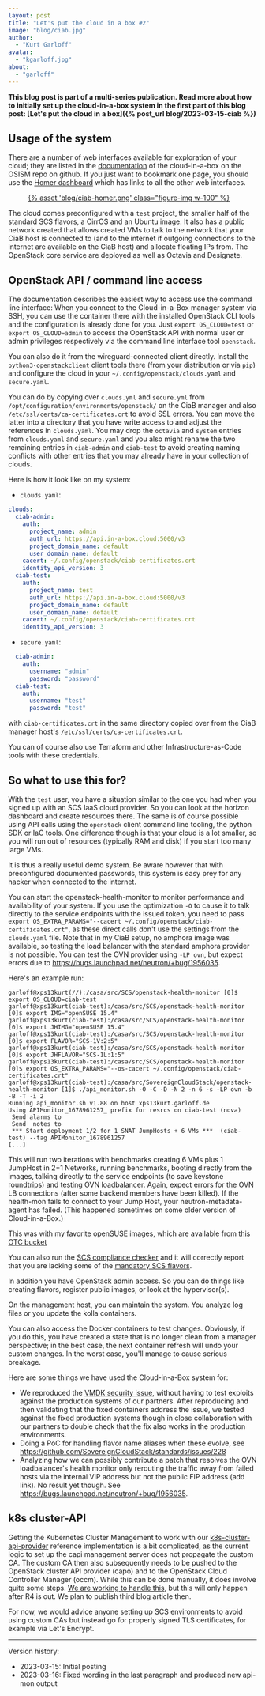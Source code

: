 ```yaml
---
layout: post
title: "Let's put the cloud in a box #2"
image: "blog/ciab.jpg"
author:
  - "Kurt Garloff"
avatar:
  - "kgarloff.jpg"
about:
  - "garloff"
---
```


**This blog post is part of a multi-series publication. Read more about how to initially set up
the cloud-in-a-box system in the first part of this blog post:
[Let's put the cloud in a box]({% post_url blog/2023-03-15-ciab %})**  

## Usage of the system

There are a number of web interfaces available for exploration of your cloud;
they are listed in the [documentation](https://github.com/osism/cloud-in-a-box/blob/main/README.md)
of the cloud-in-a-box on the OSISM repo on github. If you just want to bookmark one page, you should
use the [Homer dashboard](https://homer.services.in-a-box.cloud/) which has links to all the other
web interfaces.

<figure class="figure mx-auto d-block" style="width:100%">
  <a href="{% asset "blog/ciab-homer.png" @path %}" alt="Homer Screenshot">
    {% asset 'blog/ciab-homer.png' class="figure-img w-100" %}
  </a>
</figure>

The cloud comes preconfigured with a `test` project, the smaller half of the standard SCS flavors,
a CirrOS and an Ubuntu image. It also has a public network created that allows created VMs
to talk to the network that your CiaB host is connected to (and to the internet if outgoing
connections to the internet are available on the CiaB host) and allocate floating IPs from.
The OpenStack core service are deployed as well as Octavia and Designate.

## OpenStack API / command line access

The documentation describes the easiest way to access use the command line interface:
When you connect to the Cloud-in-a-Box manager system via SSH, you can use the container there
with the installed OpenStack CLI tools and the configuration is already done
for you. Just `export OS_CLOUD=test` or `export OS_CLOUD=admin` to access the
OpenStack API with normal user or admin privileges respectively via the
command line interface tool `openstack`.

You can also do it from the wireguard-connected client directly. Install the
`python3-openstackclient` client tools there (from your distribution or via `pip`)
and configure the cloud in your `~/.config/openstack/clouds.yaml` and `secure.yaml`.

You can do by copying over `clouds.yml` and `secure.yml` from `/opt/configuration/environments/openstack/`
on the CiaB manager and also `/etc/ssl/certs/ca-certificates.crt` to avoid
SSL errors. You can move the latter into a directory that you have write access
to and adjust the references in `clouds.yaml`. You may drop the `octavia` and `system`
entries from `clouds.yaml` and `secure.yaml` and you also might rename the two remaining
entries in `ciab-admin` and `ciab-test` to avoid creating naming conflicts with other
entries that you may already have in your collection of clouds.

Here is how it look like on my system:
* `clouds.yaml`:
```yaml
clouds:
  ciab-admin:
    auth:
      project_name: admin
      auth_url: https://api.in-a-box.cloud:5000/v3
      project_domain_name: default
      user_domain_name: default
    cacert: ~/.config/openstack/ciab-certificates.crt
    identity_api_version: 3
  ciab-test:
    auth:
      project_name: test
      auth_url: https://api.in-a-box.cloud:5000/v3
      project_domain_name: default
      user_domain_name: default
    cacert: ~/.config/openstack/ciab-certificates.crt
    identity_api_version: 3
```
* `secure.yaml`:
```yaml
  ciab-admin:
    auth:
      username: "admin"
      password: "password"
  ciab-test:
    auth:
      username: "test"
      password: "test"
```
with `ciab-certificates.crt` in the same directory copied over from the
CiaB manager host's `/etc/ssl/certs/ca-certificates.crt`.

You can of course also use Terraform and other Infrastructure-as-Code tools
with these credentials.

## So what to use this for?

With the `test` user, you have a situation similar to the one you had when you signed
up with an SCS IaaS cloud provider. So you can look at the horizon dashboard and
create resources there. The same is of course possible using API calls using the
`openstack` client command line tooling, the python SDK or IaC tools. One
difference though is that your cloud is a lot smaller, so you will run out
of resources (typically RAM and disk) if you start too many large VMs.

It is thus a really useful demo system. Be aware however that with preconfigured
documented passwords, this system is easy prey for any hacker when connected to
the internet.

You can start the openstack-health-monitor to monitor performance and availability
of your system. If you use the optimization `-O` to
cause it to talk directly to the service endpoints with the issued token, you need
to pass `export OS_EXTRA_PARAMS="--cacert ~/.config/openstack/ciab-certificates.crt"`,
as these direct calls don't use the settings from the `clouds.yaml` file. Note that
in my CiaB setup, no amphora image was available, so testing the load balancer
with the standard amphora provider is not possible. You can test the OVN provider
using `-LP ovn`, but expect errors due to <https://bugs.launchpad.net/neutron/+bug/1956035>.

Here's an example run:
```shell
garloff@xps13kurt(//):/casa/src/SCS/openstack-health-monitor [0]$ export OS_CLOUD=ciab-test
garloff@xps13kurt(ciab-test):/casa/src/SCS/openstack-health-monitor [0]$ export IMG="openSUSE 15.4"
garloff@xps13kurt(ciab-test):/casa/src/SCS/openstack-health-monitor [0]$ export JHIMG="openSUSE 15.4"
garloff@xps13kurt(ciab-test):/casa/src/SCS/openstack-health-monitor [0]$ export FLAVOR="SCS-1V:2:5"
garloff@xps13kurt(ciab-test):/casa/src/SCS/openstack-health-monitor [0]$ export JHFLAVOR="SCS-1L:1:5"
garloff@xps13kurt(ciab-test):/casa/src/SCS/openstack-health-monitor [0]$ export OS_EXTRA_PARAMS="--os-cacert ~/.config/openstack/ciab-certificates.crt"
garloff@xps13kurt(ciab-test):/casa/src/SovereignCloudStack/openstack-health-monitor [1]$ ./api_monitor.sh -O -C -D -N 2 -n 6 -s -LP ovn -b -B -T -i 2
Running api_monitor.sh v1.88 on host xps13kurt.garloff.de
Using APIMonitor_1678961257_ prefix for resrcs on ciab-test (nova)
 Send alarms to  
 Send  notes to  
 *** Start deployment 1/2 for 1 SNAT JumpHosts + 6 VMs ***  (ciab-test) --tag APIMonitor_1678961257
[...]
```
This will run two iterations with benchmarks creating 6 VMs plus 1 JumpHost
in 2+1 Networks, running benchmarks, booting directly from the images,
talking directly to the service endpoints (to save keystone roundtrips)
and testing OVN loadbalancer. Again, expect errors for the OVN LB connections
(after some backend members have been killed). If the health-mon fails
to connect to your Jump Host, your neutron-metadata-agent has failed.
(This happened sometimes on some older version of Cloud-in-a-Box.)

This was with my favorite openSUSE images, which are available from
[this OTC bucket](https://kfg.images.obs-website.eu-de.otc.t-systems.com/)

You can also run the [SCS compliance checker](https://github.com/SovereignCloudStack/standards/tree/main/Tests)
and it will correctly report that you are lacking some of the
[mandatory SCS flavors](https://github.com/SovereignCloudStack/standards/blob/main/Tests/iaas/SCS-Spec.MandatoryFlavors.verbose.yaml).

In addition you have OpenStack admin access. So you can do things like creating flavors,
register public images, or look at the hypervisor(s).

On the management host, you can maintain the system. You analyze log files or you
update the kolla containers.

You can also access the Docker containers to test changes. Obviously, if you do this,
you have created a state that is no longer clean from a manager perspective; in the
best case, the next container refresh will undo your custom changes. In the worst case,
you'll manage to cause serious breakage.

Here are some things we have used the Cloud-in-a-Box system for:
* We reproduced the [VMDK security issue](https://scs.community/security/2023/01/24/cve-2022-47951/),
  without having to test exploits against the production systems of our partners.
  After reproducing and then validating that the fixed containers address the issue,
  we tested against the fixed production systems though in close collaboration with our partners to
  double check that the fix also works in the production environments.
* Doing a PoC for handling flavor name aliases when these evolve, see
  <https://github.com/SovereignCloudStack/standards/issues/228>
* Analyzing how we can possibly contribute a patch that resolves the OVN loadbalancer's
  health monitor only rerouting the traffic away from failed hosts via the internal VIP
  address but not the public FIP address (add link). No result yet though.
  See <https://bugs.launchpad.net/neutron/+bug/1956035>.

## k8s cluster-API

Getting the Kubernetes Cluster Management to work with our
[k8s-cluster-api-provider](https://github.com/SovereignCloudStack/k8s-cluster-api-provider)
reference implementation is a bit complicated, as the current logic to set up
the capi management server does not propagate the custom CA. The custom CA
then also subsequently needs to be pushed to the OpenStack cluster API provider (capo)
and to the OpenStack Cloud Controller Manager (occm). While this can be done manually,
it does involve quite some steps.
[We are working to handle this](https://github.com/SovereignCloudStack/k8s-cluster-api-provider/issues/372),
but this will
only happen after R4 is out. We plan to publish third blog article then.

For now, we would advice anyone setting up SCS environments to avoid using custom CAs
but instead go for properly signed TLS certificates, for example via Let's Encrypt.

---
Version history:
* 2023-03-15: Initial posting
* 2023-03-16: Fixed wording in the last paragraph and produced new api-mon output

